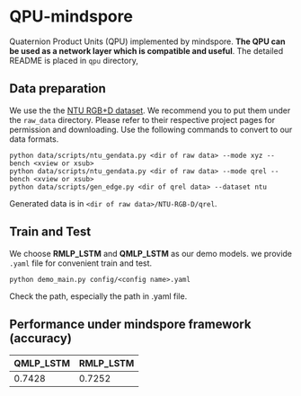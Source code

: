 # QPU-mindspore
Quaternion Product Units (QPU) implemented by mindspore. 
**The QPU can be used as a network layer which is compatible and useful**. The detailed README is placed in ``qpu`` directory,

## Data preparation
We use the the [NTU RGB+D dataset](https://github.com/shahroudy/NTURGB-D). We recommend you to put them under the ```raw_data``` directory. Please refer to their respective project pages for permission and downloading. Use the following commands to convert to our data formats.
```
python data/scripts/ntu_gendata.py <dir of raw data> --mode xyz --bench <xview or xsub>
python data/scripts/ntu_gendata.py <dir of raw data> --mode qrel --bench <xview or xsub>
python data/scripts/gen_edge.py <dir of qrel data> --dataset ntu
```
Generated data is in ```<dir of raw data>/NTU-RGB-D/qrel```.

## Train and Test
We choose **RMLP_LSTM** and **QMLP_LSTM** as our demo models. we provide ```.yaml``` file for convenient train and test.
```
python demo_main.py config/<config name>.yaml
```
Check the path, especially the path in .yaml file.

## Performance under mindspore framework (accuracy)
|  QMLP_LSTM  | RMLP_LSTM  |
|  ----  | ----  |
|  0.7428 |  0.7252 |


